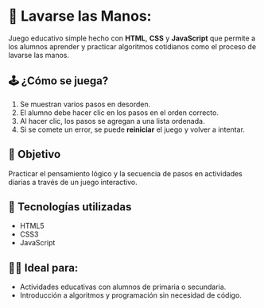 # 🧼 Lavarse las Manos:

Juego educativo simple hecho con **HTML**, **CSS** y **JavaScript** que permite a los alumnos aprender y practicar algoritmos cotidianos como el proceso de lavarse las manos.

## 🕹️ ¿Cómo se juega?

1. Se muestran varios pasos en desorden.
2. El alumno debe hacer clic en los pasos en el orden correcto.
3. Al hacer clic, los pasos se agregan a una lista ordenada.
4. Si se comete un error, se puede **reiniciar** el juego y volver a intentar.

## 🧠 Objetivo

Practicar el pensamiento lógico y la secuencia de pasos en actividades diarias a través de un juego interactivo.

## 🚀 Tecnologías utilizadas

- HTML5
- CSS3
- JavaScript

## 👨‍🏫 Ideal para:

- Actividades educativas con alumnos de primaria o secundaria.
- Introducción a algoritmos y programación sin necesidad de código.
